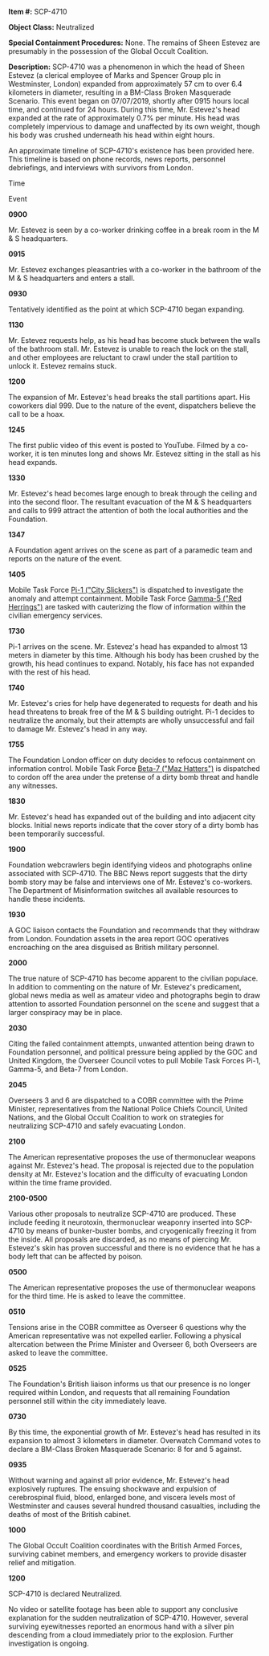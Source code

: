 **Item #:** SCP-4710

**Object Class:** Neutralized

**Special Containment Procedures:** None. The remains of Sheen Estevez are presumably in the possession of the Global Occult Coalition.

**Description:** SCP-4710 was a phenomenon in which the head of Sheen Estevez (a clerical employee of Marks and Spencer Group plc in Westminster, London) expanded from approximately 57 cm to over 6.4 kilometers in diameter, resulting in a BM-Class Broken Masquerade Scenario. This event began on 07/07/2019, shortly after 0915 hours local time, and continued for 24 hours. During this time, Mr. Estevez's head expanded at the rate of approximately 0.7% per minute. His head was completely impervious to damage and unaffected by its own weight, though his body was crushed underneath his head within eight hours.

An approximate timeline of SCP-4710's existence has been provided here. This timeline is based on phone records, news reports, personnel debriefings, and interviews with survivors from London.

Time

Event

**0900**

Mr. Estevez is seen by a co-worker drinking coffee in a break room in the M & S headquarters.

**0915**

Mr. Estevez exchanges pleasantries with a co-worker in the bathroom of the M & S headquarters and enters a stall.

**0930**

Tentatively identified as the point at which SCP-4710 began expanding.

**1130**

Mr. Estevez requests help, as his head has become stuck between the walls of the bathroom stall. Mr. Estevez is unable to reach the lock on the stall, and other employees are reluctant to crawl under the stall partition to unlock it. Estevez remains stuck.

**1200**

The expansion of Mr. Estevez's head breaks the stall partitions apart. His coworkers dial 999. Due to the nature of the event, dispatchers believe the call to be a hoax.

**1245**

The first public video of this event is posted to YouTube. Filmed by a co-worker, it is ten minutes long and shows Mr. Estevez sitting in the stall as his head expands.

**1330**

Mr. Estevez's head becomes large enough to break through the ceiling and into the second floor. The resultant evacuation of the M & S headquarters and calls to 999 attract the attention of both the local authorities and the Foundation.

**1347**

A Foundation agent arrives on the scene as part of a paramedic team and reports on the nature of the event.

**1405**

Mobile Task Force [Pi-1 ("City Slickers")](http://www.scp-wiki.net/task-forces#pi-1) is dispatched to investigate the anomaly and attempt containment. Mobile Task Force [Gamma-5 ("Red Herrings")](http://www.scp-wiki.net/task-forces#gamma-5) are tasked with cauterizing the flow of information within the civilian emergency services.

**1730**

Pi-1 arrives on the scene. Mr. Estevez's head has expanded to almost 13 meters in diameter by this time. Although his body has been crushed by the growth, his head continues to expand. Notably, his face has not expanded with the rest of his head.

**1740**

Mr. Estevez's cries for help have degenerated to requests for death and his head threatens to break free of the M & S building outright. Pi-1 decides to neutralize the anomaly, but their attempts are wholly unsuccessful and fail to damage Mr. Estevez's head in any way.

**1755**

The Foundation London officer on duty decides to refocus containment on information control. Mobile Task Force [Beta-7 ("Maz Hatters")](http://www.scp-wiki.net/task-forces#beta-7) is dispatched to cordon off the area under the pretense of a dirty bomb threat and handle any witnesses.

**1830**

Mr. Estevez's head has expanded out of the building and into adjacent city blocks. Initial news reports indicate that the cover story of a dirty bomb has been temporarily successful.

**1900**

Foundation webcrawlers begin identifying videos and photographs online associated with SCP-4710. The BBC News report suggests that the dirty bomb story may be false and interviews one of Mr. Estevez's co-workers. The Department of Misinformation switches all available resources to handle these incidents.

**1930**

A GOC liaison contacts the Foundation and recommends that they withdraw from London. Foundation assets in the area report GOC operatives encroaching on the area disguised as British military personnel.

**2000**

The true nature of SCP-4710 has become apparent to the civilian populace. In addition to commenting on the nature of Mr. Estevez's predicament, global news media as well as amateur video and photographs begin to draw attention to assorted Foundation personnel on the scene and suggest that a larger conspiracy may be in place.

**2030**

Citing the failed containment attempts, unwanted attention being drawn to Foundation personnel, and political pressure being applied by the GOC and United Kingdom, the Overseer Council votes to pull Mobile Task Forces Pi-1, Gamma-5, and Beta-7 from London.

**2045**

Overseers 3 and 6 are dispatched to a COBR committee with the Prime Minister, representatives from the National Police Chiefs Council, United Nations, and the Global Occult Coalition to work on strategies for neutralizing SCP-4710 and safely evacuating London.

**2100**

The American representative proposes the use of thermonuclear weapons against Mr. Estevez's head. The proposal is rejected due to the population density at Mr. Estevez's location and the difficulty of evacuating London within the time frame provided.

**2100-0500**

Various other proposals to neutralize SCP-4710 are produced. These include feeding it neurotoxin, thermonuclear weaponry inserted into SCP-4710 by means of bunker-buster bombs, and cryogenically freezing it from the inside. All proposals are discarded, as no means of piercing Mr. Estevez's skin has proven successful and there is no evidence that he has a body left that can be affected by poison.

**0500**

The American representative proposes the use of thermonuclear weapons for the third time. He is asked to leave the committee.

**0510**

Tensions arise in the COBR committee as Overseer 6 questions why the American representative was not expelled earlier. Following a physical altercation between the Prime Minister and Overseer 6, both Overseers are asked to leave the committee.

**0525**

The Foundation's British liaison informs us that our presence is no longer required within London, and requests that all remaining Foundation personnel still within the city immediately leave.

**0730**

By this time, the exponential growth of Mr. Estevez's head has resulted in its expansion to almost 3 kilometers in diameter. Overwatch Command votes to declare a BM-Class Broken Masquerade Scenario: 8 for and 5 against.

**0935**

Without warning and against all prior evidence, Mr. Estevez's head explosively ruptures. The ensuing shockwave and expulsion of cerebrospinal fluid, blood, enlarged bone, and viscera levels most of Westminster and causes several hundred thousand casualties, including the deaths of most of the British cabinet.

**1000**

The Global Occult Coalition coordinates with the British Armed Forces, surviving cabinet members, and emergency workers to provide disaster relief and mitigation.

**1200**

SCP-4710 is declared Neutralized.

No video or satellite footage has been able to support any conclusive explanation for the sudden neutralization of SCP-4710. However, several surviving eyewitnesses reported an enormous hand with a silver pin descending from a cloud immediately prior to the explosion. Further investigation is ongoing.